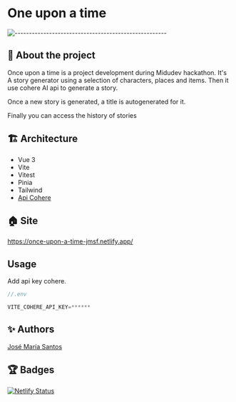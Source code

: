 # One upon a time

![-----------------------------------------------------](https://raw.githubusercontent.com/andreasbm/readme/master/assets/lines/rainbow.png)

## :pencil: About the project

Once upon a time is a project development during Midudev hackathon. It's A story generator using a selection of characters, places and items. Then it use cohere AI api to generate a story.

Once a new story is generated, a title is autogenerated for it.

Finally you can access the history of stories

## :building_construction: Architecture

- Vue 3
- Vite
- Vitest
- Pinia
- Tailwind
- [Api Cohere](https://dashboard.cohere.ai/)

## :house: Site

https://once-upon-a-time-jmsf.netlify.app/

## Usage

Add api key cohere.

```js
//.env

VITE_COHERE_API_KEY=******
```


## :sparkles: Authors

[José María Santos](https://josemariasantos.com/)

## :trophy: Badges

[![Netlify Status](https://api.netlify.com/api/v1/badges/d949af32-36a8-44d2-892f-2f4229742766/deploy-status)](https://app.netlify.com/sites/once-upon-a-time-jmsf/deploys)
